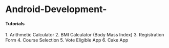 # Android-Development-


<h4>Tutorials </h4>
1. Arithmetic Calculator
2. BMI Calculator (Body Mass Index)
3. Registration Form
4. Course Selection
5. Vote Eligible App
6. Cake App
